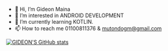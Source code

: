 - 👋 Hi, I’m Gideon Maina
- 👀 I’m interested in ANDROID DEVELOPMENT
- 🌱 I’m currently learning KOTLIN.
- 📫 How to reach me 01100811376 & mutondogm@gmail.com

[![GIDEON'S GitHub stats](https://github-readme-stats.vercel.app/api?username=Gmaina254)](https://github.com/anuraghazra/github-readme-stats)

